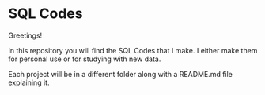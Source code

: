 # SQL Codes
Greetings!

In this repository you will find the SQL Codes that I make. I either make them for personal use or for studying with new data.

Each project will be in a different folder along with a README.md file explaining it.
